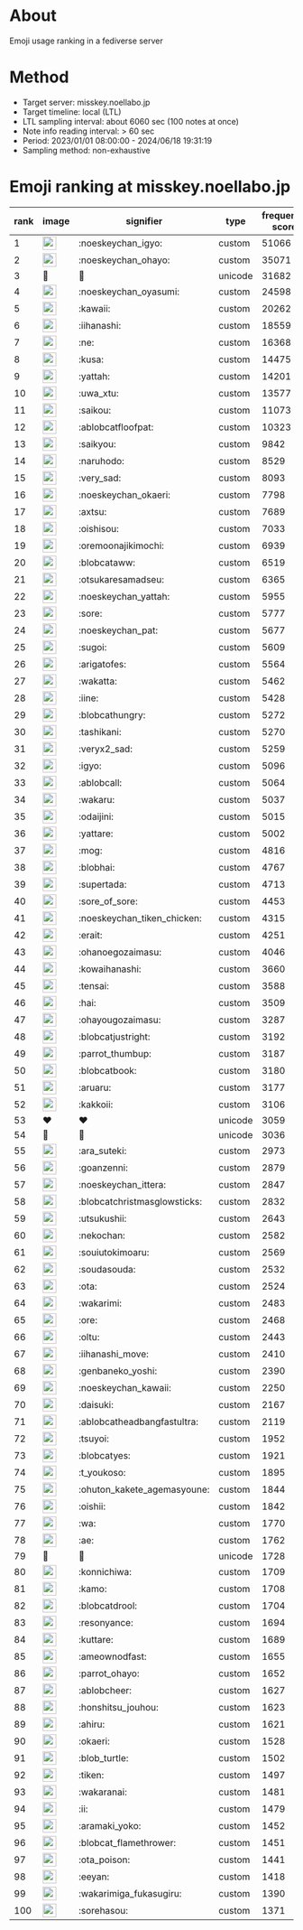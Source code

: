 # About
Emoji usage ranking in a fediverse server

# Method
- Target server: misskey.noellabo.jp
- Target timeline: local (LTL)
- LTL sampling interval: about 6060 sec (100 notes at once)
- Note info reading interval: > 60 sec
- Period: 2023/01/01 08:00:00 - 2024/06/18 19:31:19 
- Sampling method: non-exhaustive

# Emoji ranking at misskey.noellabo.jp

|rank|image|signifier|type|frequency score|
|----|----|----|----|----|
|1|<img height="24" src="https://misskey.noellabo.jp/emoji/noeskeychan_igyo.webp">|:noeskeychan_igyo:|custom|51066|
|2|<img height="24" src="https://misskey.noellabo.jp/emoji/noeskeychan_ohayo.webp">|:noeskeychan_ohayo:|custom|35071|
|3|🎉|🎉|unicode|31682|
|4|<img height="24" src="https://misskey.noellabo.jp/emoji/noeskeychan_oyasumi.webp">|:noeskeychan_oyasumi:|custom|24598|
|5|<img height="24" src="https://misskey.noellabo.jp/emoji/kawaii.webp">|:kawaii:|custom|20262|
|6|<img height="24" src="https://misskey.noellabo.jp/emoji/iihanashi.webp">|:iihanashi:|custom|18559|
|7|<img height="24" src="https://misskey.noellabo.jp/emoji/ne.webp">|:ne:|custom|16368|
|8|<img height="24" src="https://misskey.noellabo.jp/emoji/kusa.webp">|:kusa:|custom|14475|
|9|<img height="24" src="https://misskey.noellabo.jp/emoji/yattah.webp">|:yattah:|custom|14201|
|10|<img height="24" src="https://misskey.noellabo.jp/emoji/uwa_xtu.webp">|:uwa_xtu:|custom|13577|
|11|<img height="24" src="https://misskey.noellabo.jp/emoji/saikou.webp">|:saikou:|custom|11073|
|12|<img height="24" src="https://misskey.noellabo.jp/emoji/ablobcatfloofpat.webp">|:ablobcatfloofpat:|custom|10323|
|13|<img height="24" src="https://misskey.noellabo.jp/emoji/saikyou.webp">|:saikyou:|custom|9842|
|14|<img height="24" src="https://misskey.noellabo.jp/emoji/naruhodo.webp">|:naruhodo:|custom|8529|
|15|<img height="24" src="https://misskey.noellabo.jp/emoji/very_sad.webp">|:very_sad:|custom|8093|
|16|<img height="24" src="https://misskey.noellabo.jp/emoji/noeskeychan_okaeri.webp">|:noeskeychan_okaeri:|custom|7798|
|17|<img height="24" src="https://misskey.noellabo.jp/emoji/axtsu.webp">|:axtsu:|custom|7689|
|18|<img height="24" src="https://misskey.noellabo.jp/emoji/oishisou.webp">|:oishisou:|custom|7033|
|19|<img height="24" src="https://misskey.noellabo.jp/emoji/oremoonajikimochi.webp">|:oremoonajikimochi:|custom|6939|
|20|<img height="24" src="https://misskey.noellabo.jp/emoji/blobcataww.webp">|:blobcataww:|custom|6519|
|21|<img height="24" src="https://misskey.noellabo.jp/emoji/otsukaresamadseu.webp">|:otsukaresamadseu:|custom|6365|
|22|<img height="24" src="https://misskey.noellabo.jp/emoji/noeskeychan_yattah.webp">|:noeskeychan_yattah:|custom|5955|
|23|<img height="24" src="https://misskey.noellabo.jp/emoji/sore.webp">|:sore:|custom|5777|
|24|<img height="24" src="https://misskey.noellabo.jp/emoji/noeskeychan_pat.webp">|:noeskeychan_pat:|custom|5677|
|25|<img height="24" src="https://misskey.noellabo.jp/emoji/sugoi.webp">|:sugoi:|custom|5609|
|26|<img height="24" src="https://misskey.noellabo.jp/emoji/arigatofes.webp">|:arigatofes:|custom|5564|
|27|<img height="24" src="https://misskey.noellabo.jp/emoji/wakatta.webp">|:wakatta:|custom|5462|
|28|<img height="24" src="https://misskey.noellabo.jp/emoji/iine.webp">|:iine:|custom|5428|
|29|<img height="24" src="https://misskey.noellabo.jp/emoji/blobcathungry.webp">|:blobcathungry:|custom|5272|
|30|<img height="24" src="https://misskey.noellabo.jp/emoji/tashikani.webp">|:tashikani:|custom|5270|
|31|<img height="24" src="https://misskey.noellabo.jp/emoji/veryx2_sad.webp">|:veryx2_sad:|custom|5259|
|32|<img height="24" src="https://misskey.noellabo.jp/emoji/igyo.webp">|:igyo:|custom|5096|
|33|<img height="24" src="https://misskey.noellabo.jp/emoji/ablobcall.webp">|:ablobcall:|custom|5064|
|34|<img height="24" src="https://misskey.noellabo.jp/emoji/wakaru.webp">|:wakaru:|custom|5037|
|35|<img height="24" src="https://misskey.noellabo.jp/emoji/odaijini.webp">|:odaijini:|custom|5015|
|36|<img height="24" src="https://misskey.noellabo.jp/emoji/yattare.webp">|:yattare:|custom|5002|
|37|<img height="24" src="https://misskey.noellabo.jp/emoji/mog.webp">|:mog:|custom|4816|
|38|<img height="24" src="https://misskey.noellabo.jp/emoji/blobhai.webp">|:blobhai:|custom|4767|
|39|<img height="24" src="https://misskey.noellabo.jp/emoji/supertada.webp">|:supertada:|custom|4713|
|40|<img height="24" src="https://misskey.noellabo.jp/emoji/sore_of_sore.webp">|:sore_of_sore:|custom|4453|
|41|<img height="24" src="https://misskey.noellabo.jp/emoji/noeskeychan_tiken_chicken.webp">|:noeskeychan_tiken_chicken:|custom|4315|
|42|<img height="24" src="https://misskey.noellabo.jp/emoji/erait.webp">|:erait:|custom|4251|
|43|<img height="24" src="https://misskey.noellabo.jp/emoji/ohanoegozaimasu.webp">|:ohanoegozaimasu:|custom|4046|
|44|<img height="24" src="https://misskey.noellabo.jp/emoji/kowaihanashi.webp">|:kowaihanashi:|custom|3660|
|45|<img height="24" src="https://misskey.noellabo.jp/emoji/tensai.webp">|:tensai:|custom|3588|
|46|<img height="24" src="https://misskey.noellabo.jp/emoji/hai.webp">|:hai:|custom|3509|
|47|<img height="24" src="https://misskey.noellabo.jp/emoji/ohayougozaimasu.webp">|:ohayougozaimasu:|custom|3287|
|48|<img height="24" src="https://misskey.noellabo.jp/emoji/blobcatjustright.webp">|:blobcatjustright:|custom|3192|
|49|<img height="24" src="https://misskey.noellabo.jp/emoji/parrot_thumbup.webp">|:parrot_thumbup:|custom|3187|
|50|<img height="24" src="https://misskey.noellabo.jp/emoji/blobcatbook.webp">|:blobcatbook:|custom|3180|
|51|<img height="24" src="https://misskey.noellabo.jp/emoji/aruaru.webp">|:aruaru:|custom|3177|
|52|<img height="24" src="https://misskey.noellabo.jp/emoji/kakkoii.webp">|:kakkoii:|custom|3106|
|53|❤|❤|unicode|3059|
|54|🍗|🍗|unicode|3036|
|55|<img height="24" src="https://misskey.noellabo.jp/emoji/ara_suteki.webp">|:ara_suteki:|custom|2973|
|56|<img height="24" src="https://misskey.noellabo.jp/emoji/goanzenni.webp">|:goanzenni:|custom|2879|
|57|<img height="24" src="https://misskey.noellabo.jp/emoji/noeskeychan_ittera.webp">|:noeskeychan_ittera:|custom|2847|
|58|<img height="24" src="https://misskey.noellabo.jp/emoji/blobcatchristmasglowsticks.webp">|:blobcatchristmasglowsticks:|custom|2832|
|59|<img height="24" src="https://misskey.noellabo.jp/emoji/utsukushii.webp">|:utsukushii:|custom|2643|
|60|<img height="24" src="https://misskey.noellabo.jp/emoji/nekochan.webp">|:nekochan:|custom|2582|
|61|<img height="24" src="https://misskey.noellabo.jp/emoji/souiutokimoaru.webp">|:souiutokimoaru:|custom|2569|
|62|<img height="24" src="https://misskey.noellabo.jp/emoji/soudasouda.webp">|:soudasouda:|custom|2532|
|63|<img height="24" src="https://misskey.noellabo.jp/emoji/ota.webp">|:ota:|custom|2524|
|64|<img height="24" src="https://misskey.noellabo.jp/emoji/wakarimi.webp">|:wakarimi:|custom|2483|
|65|<img height="24" src="https://misskey.noellabo.jp/emoji/ore.webp">|:ore:|custom|2468|
|66|<img height="24" src="https://misskey.noellabo.jp/emoji/oltu.webp">|:oltu:|custom|2443|
|67|<img height="24" src="https://misskey.noellabo.jp/emoji/iihanashi_move.webp">|:iihanashi_move:|custom|2410|
|68|<img height="24" src="https://misskey.noellabo.jp/emoji/genbaneko_yoshi.webp">|:genbaneko_yoshi:|custom|2390|
|69|<img height="24" src="https://misskey.noellabo.jp/emoji/noeskeychan_kawaii.webp">|:noeskeychan_kawaii:|custom|2250|
|70|<img height="24" src="https://misskey.noellabo.jp/emoji/daisuki.webp">|:daisuki:|custom|2167|
|71|<img height="24" src="https://misskey.noellabo.jp/emoji/ablobcatheadbangfastultra.webp">|:ablobcatheadbangfastultra:|custom|2119|
|72|<img height="24" src="https://misskey.noellabo.jp/emoji/tsuyoi.webp">|:tsuyoi:|custom|1952|
|73|<img height="24" src="https://misskey.noellabo.jp/emoji/blobcatyes.webp">|:blobcatyes:|custom|1921|
|74|<img height="24" src="https://misskey.noellabo.jp/emoji/t_youkoso.webp">|:t_youkoso:|custom|1895|
|75|<img height="24" src="https://misskey.noellabo.jp/emoji/ohuton_kakete_agemasyoune.webp">|:ohuton_kakete_agemasyoune:|custom|1844|
|76|<img height="24" src="https://misskey.noellabo.jp/emoji/oishii.webp">|:oishii:|custom|1842|
|77|<img height="24" src="https://misskey.noellabo.jp/emoji/wa.webp">|:wa:|custom|1770|
|78|<img height="24" src="https://misskey.noellabo.jp/emoji/ae.webp">|:ae:|custom|1762|
|79|👀|👀|unicode|1728|
|80|<img height="24" src="https://misskey.noellabo.jp/emoji/konnichiwa.webp">|:konnichiwa:|custom|1709|
|81|<img height="24" src="https://misskey.noellabo.jp/emoji/kamo.webp">|:kamo:|custom|1708|
|82|<img height="24" src="https://misskey.noellabo.jp/emoji/blobcatdrool.webp">|:blobcatdrool:|custom|1704|
|83|<img height="24" src="https://misskey.noellabo.jp/emoji/resonyance.webp">|:resonyance:|custom|1694|
|84|<img height="24" src="https://misskey.noellabo.jp/emoji/kuttare.webp">|:kuttare:|custom|1689|
|85|<img height="24" src="https://misskey.noellabo.jp/emoji/ameownodfast.webp">|:ameownodfast:|custom|1655|
|86|<img height="24" src="https://misskey.noellabo.jp/emoji/parrot_ohayo.webp">|:parrot_ohayo:|custom|1652|
|87|<img height="24" src="https://misskey.noellabo.jp/emoji/ablobcheer.webp">|:ablobcheer:|custom|1627|
|88|<img height="24" src="https://misskey.noellabo.jp/emoji/honshitsu_jouhou.webp">|:honshitsu_jouhou:|custom|1623|
|89|<img height="24" src="https://misskey.noellabo.jp/emoji/ahiru.webp">|:ahiru:|custom|1621|
|90|<img height="24" src="https://misskey.noellabo.jp/emoji/okaeri.webp">|:okaeri:|custom|1528|
|91|<img height="24" src="https://misskey.noellabo.jp/emoji/blob_turtle.webp">|:blob_turtle:|custom|1502|
|92|<img height="24" src="https://misskey.noellabo.jp/emoji/tiken.webp">|:tiken:|custom|1497|
|93|<img height="24" src="https://misskey.noellabo.jp/emoji/wakaranai.webp">|:wakaranai:|custom|1481|
|94|<img height="24" src="https://misskey.noellabo.jp/emoji/ii.webp">|:ii:|custom|1479|
|95|<img height="24" src="https://misskey.noellabo.jp/emoji/aramaki_yoko.webp">|:aramaki_yoko:|custom|1452|
|96|<img height="24" src="https://misskey.noellabo.jp/emoji/blobcat_flamethrower.webp">|:blobcat_flamethrower:|custom|1451|
|97|<img height="24" src="https://misskey.noellabo.jp/emoji/ota_poison.webp">|:ota_poison:|custom|1441|
|98|<img height="24" src="https://misskey.noellabo.jp/emoji/eeyan.webp">|:eeyan:|custom|1418|
|99|<img height="24" src="https://misskey.noellabo.jp/emoji/wakarimiga_fukasugiru.webp">|:wakarimiga_fukasugiru:|custom|1390|
|100|<img height="24" src="https://misskey.noellabo.jp/emoji/sorehasou.webp">|:sorehasou:|custom|1371|
